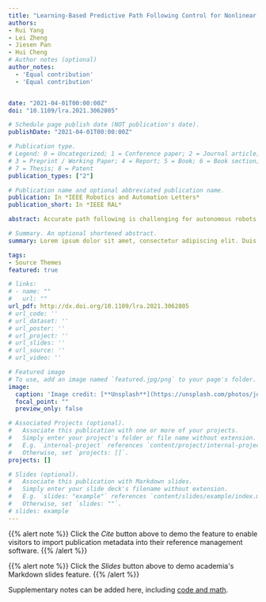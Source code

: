 ```yaml
---
title: "Learning-Based Predictive Path Following Control for Nonlinear Systems Under Uncertain Disturbances"
authors:
- Rui Yang
- Lei Zheng
- Jiesen Pan
- Hui Cheng
# Author notes (optional)
author_notes:
  - 'Equal contribution'
  - 'Equal contribution'


date: "2021-04-01T00:00:00Z"
doi: "10.1109/lra.2021.3062805"

# Schedule page publish date (NOT publication's date).
publishDate: "2021-04-01T00:00:00Z"

# Publication type.
# Legend: 0 = Uncategorized; 1 = Conference paper; 2 = Journal article;
# 3 = Preprint / Working Paper; 4 = Report; 5 = Book; 6 = Book section;
# 7 = Thesis; 8 = Patent
publication_types: ["2"]

# Publication name and optional abbreviated publication name.
publication: In *IEEE Robotics and Automation Letters*
publication_short: In *IEEE RAL*

abstract: Accurate path following is challenging for autonomous robots operating in uncertain environments. Adaptive and predictive control strategies are crucial for a nonlinear robotic system to achieve high-performance path following control. In this letter, we propose a novel learning-based predictive control scheme that couples a high-level model predictive path following controller (MPFC) with a low-level learning-based feedback linearization controller (LB-FBLC) for nonlinear systems under uncertain disturbances. The low-level LB-FBLC utilizes Gaussian Processes to learn the uncertain environmental disturbances online and tracks the reference state accurately with a probabilistic stability guarantee. Meanwhile, the high-level MPFC exploits the linearized system model augmented with a virtual linear path dynamics model to optimize the evolution of path reference targets, and provides the reference states and controls for the low-level LB-FBLC. Simulation results illustrate the effectiveness of the proposed control strategy on a quadrotor path following task under unknown wind disturbances.

# Summary. An optional shortened abstract.
summary: Lorem ipsum dolor sit amet, consectetur adipiscing elit. Duis posuere tellus ac convallis placerat. Proin tincidunt magna sed ex sollicitudin condimentum.

tags:
- Source Themes
featured: true

# links:
# - name: ""
#   url: ""
url_pdf: http://dx.doi.org/10.1109/lra.2021.3062805
# url_code: ''
# url_dataset: ''
# url_poster: ''
# url_project: ''
# url_slides: ''
# url_source: ''
# url_video: ''

# Featured image
# To use, add an image named `featured.jpg/png` to your page's folder. 
image:
  caption: 'Image credit: [**Unsplash**](https://unsplash.com/photos/jdD8gXaTZsc)'
  focal_point: ""
  preview_only: false

# Associated Projects (optional).
#   Associate this publication with one or more of your projects.
#   Simply enter your project's folder or file name without extension.
#   E.g. `internal-project` references `content/project/internal-project/index.md`.
#   Otherwise, set `projects: []`.
projects: []

# Slides (optional).
#   Associate this publication with Markdown slides.
#   Simply enter your slide deck's filename without extension.
#   E.g. `slides: "example"` references `content/slides/example/index.md`.
#   Otherwise, set `slides: ""`.
# slides: example
---
```


{{% alert note %}}
Click the *Cite* button above to demo the feature to enable visitors to import publication metadata into their reference management software.
{{% /alert %}}

{{% alert note %}}
Click the *Slides* button above to demo academia's Markdown slides feature.
{{% /alert %}}

Supplementary notes can be added here, including [code and math](https://sourcethemes.com/academic/docs/writing-markdown-latex/).
